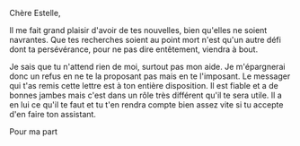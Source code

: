 Chère Estelle,

Il me fait grand plaisir d'avoir de tes nouvelles, bien qu'elles ne soient navrantes. Que tes recherches soient au point mort n'est qu'un autre défi dont ta persévérance, pour ne pas dire entêtement, viendra à bout.

Je sais que tu n'attend rien de moi, surtout pas mon aide. Je m'épargnerai donc un refus en ne te la proposant pas mais en te l'imposant. Le messager qui t'as remis cette lettre est à ton entière disposition. Il est fiable et a de bonnes jambes mais c'est dans un rôle très différent qu'il te sera utile. Il a en lui ce qu'il te faut et tu t'en rendra compte bien assez vite si tu accepte d'en faire ton assistant.

Pour ma part
